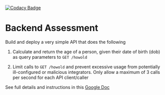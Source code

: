 [![Codacy Badge](https://app.codacy.com/project/badge/Grade/df23d8cd0342473bad8500612edaef19)](https://www.codacy.com/gh/chang96/tqltest/dashboard?utm_source=github.com&amp;utm_medium=referral&amp;utm_content=chang96/tqltest&amp;utm_campaign=Badge_Grade)
# Backend Assessment

Build and deploy a very simple API that does the following

1.  Calculate and return the age of a person, given their date of birth (dob) as query parameters to `GET /howold`

2.  Limit calls to `GET /howold` and prevent excessive usage from potentially ill-configured or malicious integrators. Only allow a maximum of 3 calls per second for each API client/caller

See full details and instructions in this [Google Doc](https://docs.google.com/document/d/1ma5vKz0j34gwI9WYrZddMM1ENlQddGOVFJ5qdSq2QlQ)
